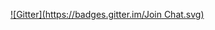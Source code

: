 
[![Gitter](https://badges.gitter.im/Join Chat.svg)](https://gitter.im/SeedboxCreator/SeedboxCreationScript?utm_source=badge&utm_medium=badge&utm_campaign=pr-badge&utm_content=badge)